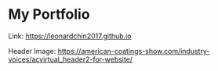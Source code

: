 # My Portfolio

Link: https://leonardchin2017.github.io


Header Image: https://american-coatings-show.com/industry-voices/acvirtual_header2-for-website/
